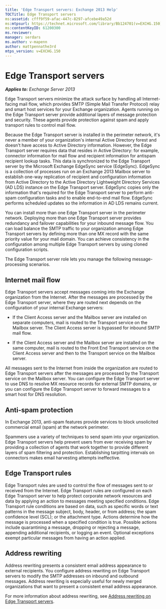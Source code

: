 ```yaml
---
title: 'Edge Transport servers: Exchange 2013 Help'
TOCTitle: Edge Transport servers
ms:assetid: cfff9f59-afac-447c-8297-afcebe49a52d
ms:mtpsurl: https://technet.microsoft.com/library/Bb124701(v=EXCHG.150)
ms:contentKeyID: 61200300
ms.reviewer: 
manager: serdars
ms.author: v-mapenn
author: mattpennathe3rd
mtps_version: v=EXCHG.150
---
```


# Edge Transport servers

_**Applies to:** Exchange Server 2013_

Edge Transport servers minimize the attack surface by handling all Internet-facing mail flow, which provides SMTP (Simple Mail Transfer Protocol) relay and smart host services for your Exchange organization. Agents running on the Edge Transport server provide additional layers of message protection and security. These agents provide protection against spam and apply transport rules to control mail flow.

Because the Edge Transport server is installed in the perimeter network, it's never a member of your organization's internal Active Directory forest and doesn't have access to Active Directory information. However, the Edge Transport server requires data that resides in Active Directory: for example, connector information for mail flow and recipient information for antispam recipient lookup tasks. This data is synchronized to the Edge Transport server by the Microsoft Exchange EdgeSync service (EdgeSync). EdgeSync is a collection of processes run on an Exchange 2013 Mailbox server to establish one-way replication of recipient and configuration information from Active Directory to the Active Directory Lightweight Directory Services (AD LDS) instance on the Edge Transport server. EdgeSync copies only the information that's required for the Edge Transport server to perform anti-spam configuration tasks and to enable end-to-end mail flow. EdgeSync performs scheduled updates so the information in AD LDS remains current.

You can install more than one Edge Transport server in the perimeter network. Deploying more than one Edge Transport server provides redundancy and failover capabilities for your inbound message flow. You can load balance the SMTP traffic to your organization among Edge Transport servers by defining more than one MX record with the same priority value for your mail domain. You can achieve consistency in the configuration among multiple Edge Transport servers by using cloned configuration scripts.

The Edge Transport server role lets you manage the following message-processing scenarios.

## Internet mail flow

Edge Transport servers accept messages coming into the Exchange organization from the Internet. After the messages are processed by the Edge Transport server, where they are routed next depends on the configuration of your internal Exchange servers:

  - If the Client Access server and the Mailbox server are installed on separate computers, mail is routed to the Transport service on the Mailbox server. The Client Access server is bypassed for inbound SMTP mail flow.

  - If the Client Access server and the Mailbox server are installed on the same computer, mail is routed to the Front End Transport service on the Client Access server and then to the Transport service on the Mailbox server.

All messages sent to the Internet from inside the organization are routed to Edge Transport servers after the messages are processed by the Transport service on the Mailbox server. You can configure the Edge Transport server to use DNS to resolve MX resource records for external SMTP domains, or you can configure the Edge Transport server to forward messages to a smart host for DNS resolution.

## Anti-spam protection

In Exchange 2013, anti-spam features provide services to block unsolicited commercial email (spam) at the network perimeter.

Spammers use a variety of techniques to send spam into your organization. Edge Transport servers help prevent users from ever receiving spam by providing a collection of agents that work together to provide different layers of spam filtering and protection. Establishing tarpitting intervals on connectors makes email harvesting attempts ineffective.

## Edge Transport rules

Edge Transport rules are used to control the flow of messages sent to or received from the Internet. Edge Transport rules are configured on each Edge Transport server to help protect corporate network resources and data by applying an action to messages meeting specified conditions. Edge Transport rule conditions are based on data, such as specific words or text patterns in the message subject, body, header, or from address; the spam confidence level (SCL); or the attachment type. Actions determine how the message is processed when a specified condition is true. Possible actions include quarantining a message, dropping or rejecting a message, appending additional recipients, or logging an event. Optional exceptions exempt particular messages from having an action applied.

## Address rewriting

Address rewriting presents a consistent email address appearance to external recipients. You configure address rewriting on Edge Transport servers to modify the SMTP addresses on inbound and outbound messages. Address rewriting is especially useful for newly merged organizations that want to present a consistent email address appearance.

For more information about address rewriting, see [Address rewriting on Edge Transport servers](address-rewriting-on-edge-transport-servers-exchange-2013-help.md).
